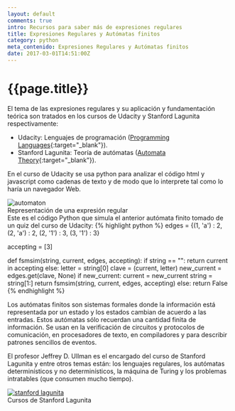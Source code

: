 ```yaml
---
layout: default
comments: true
intro: Recursos para saber más de expresiones regulares
title: Expresiones Regulares y Autómatas finitos
category: python
meta_contenido: Expresiones Regulares y Autómatas finitos
date: 2017-03-01T14:51:00Z
---
```


<h1 class="centrar-titulo-blog">{{page.title}}</h1>

El tema de las expresiones regulares y su aplicación y fundamentación teórica son tratados en los cursos de Udacity
y Stanford Lagunita respectivamente:

* Udacity: Lenguajes de programación ([Programming Languages](https://www.udacity.com/course/programming-languages--cs262){:target="_blank"}).
* Stanford Lagunita: Teoría de autómatas ([Automata Theory](https://lagunita.stanford.edu/courses/course-v1:ComputerScience+Automata+SelfPaced/about){:target="_blank"}).

En el curso de Udacity se usa python para analizar el código html y javascript como cadenas
de texto y de modo que lo interprete tal como lo haría un navegador Web. 

<div class="foto-center">
  <img class="img-adaptable" src="{{site.baseurl}}/imagenes/automaton2.jpg" alt="automaton" />
  <figcaption>Representación de una expresión regular</figcaption>
</div>
Este es el código Python que simula el anterior autómata finito tomado de un quiz del curso de Udacity:
{% highlight python %}
edges = {(1, 'a') : 2,
         (2, 'a') : 2,
         (2, '1') : 3,
         (3, '1') : 3}

accepting = [3]

def fsmsim(string, current, edges, accepting):
    if string == "":
        return current in accepting
    else:
        letter = string[0]
        clave = (current, letter)
        new_current = edges.get(clave, None)
        if new_current:
            current = new_current
            string = string[1:]
            return fsmsim(string, current, edges, accepting)
        else:
            return False
{% endhighlight %}

Los autómatas finitos son sistemas formales donde la información está representada por un estado y los estados cambian
de acuerdo a las entradas. Estos autómatas sólo recuerdan una cantidad finita de información. Se usan en la verificación
de circuitos y protocolos de comunicación, en procesadores de texto, en compiladores y para describir patrones sencillos
de eventos.

El profesor Jeffrey D. Ullman es el encargado del curso de Stanford Lagunita y entre otros temas están: los lenguajes 
regulares, los autómatas determinísticos y no determinísticos, la máquina de Turing y los problemas intratables (que consumen 
mucho tiempo).
<div class="foto-center">
  <a href="https://lagunita.stanford.edu/courses/course-v1:ComputerScience+Automata+SelfPaced/about" target="_blank"><img class="img-adaptable" src="{{site.baseurl}}/imagenes/stanfordlagunita.png" alt="stanford lagunita" /></a>
  <figcaption>Cursos de Stanford Lagunita</figcaption>
</div>
